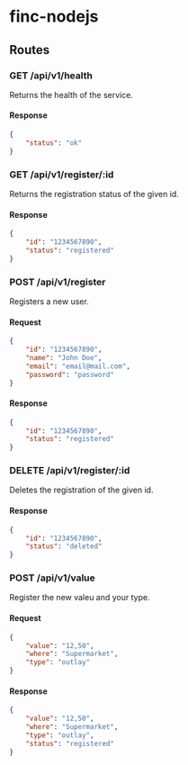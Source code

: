 # finc-nodejs

## Routes

### GET /api/v1/health

Returns the health of the service.

#### Response

```json
{
    "status": "ok"
}
```

### GET /api/v1/register/:id

Returns the registration status of the given id.

#### Response

```json
{
    "id": "1234567890",
    "status": "registered"
}
```

### POST /api/v1/register

Registers a new user.

#### Request

```json
{
    "id": "1234567890",
    "name": "John Doe",
    "email": "email@mail.com",
    "password": "password"
}
```

#### Response

```json
{
    "id": "1234567890",
    "status": "registered"
}
```

### DELETE /api/v1/register/:id

Deletes the registration of the given id.

#### Response

```json
{
    "id": "1234567890",
    "status": "deleted"
}
```
### POST /api/v1/value

Register the new valeu and your type.

#### Request

```json
{
    "value": "12,50",
    "where": "Supermarket",
    "type": "outlay"
}
```

#### Response

```json
{
    "value": "12,50",
    "where": "Supermarket",
    "type": "outlay",
    "status": "registered"
}
```
